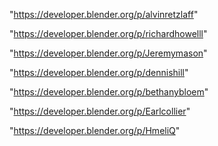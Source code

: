  
"https://developer.blender.org/p/alvinretzlaff"


"https://developer.blender.org/p/richardhowelll"


"https://developer.blender.org/p/Jeremymason"


"https://developer.blender.org/p/dennishill"


"https://developer.blender.org/p/bethanybloem"


"https://developer.blender.org/p/Earlcollier"


"https://developer.blender.org/p/HmeliQ"


 
